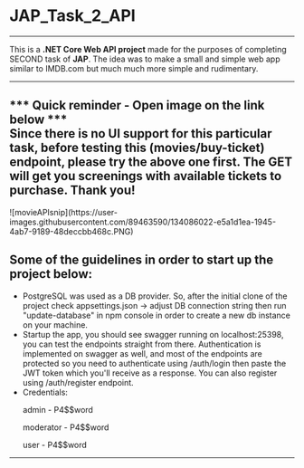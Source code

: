 # JAP_Task_2_API
<hr>
<p>This is a <b>.NET Core Web API project</b> made for the purposes of completing SECOND task of <b>JAP</b>. The idea was to make a small and simple web app similar to IMDB.com but much much more simple and rudimentary. </p>
<hr>

<h2>*** Quick reminder - Open image on the link below *** 
    <br>
    Since there is no UI support for this particular task, before testing this (movies/buy-ticket) endpoint, please try the above one first. The GET will get you screenings with available tickets to purchase. Thank you! </h2>
![movieAPIsnip](https://user-images.githubusercontent.com/89463590/134086022-e5a1d1ea-1945-4ab7-9189-48deccbb468c.PNG)

<br>
<h2>Some of the guidelines in order to start up the project below:</h2>
<ul> 
    <li>
        PostgreSQL was used as a DB provider. So, after the initial clone of the project check appsettings.json -> adjust DB connection string then run  <span syle="font-weight: 600; color: #84a0b8">"update-database"</span> in npm console in order to create a new db instance on your machine.
    </li>
    <li>
        Startup the app, you should see swagger running on localhost:25398, you can test the endpoints straight from there. Authentication is implemented on swagger as well, and most of the endpoints are protected so you need to authenticate using /auth/login then paste the JWT token which you'll receive as a response. You can also register using /auth/register endpoint.
    </li>
    <li>
        Credentials: 
        <br>
        <p> <span syle="font-weight: 600; color: #84a0b8">admin</span> -  <span syle="font-weight: 600; color: #84a0b8">P4$$word</span</p>
        <p>moderator - P4$$word</p>
        <p>user - P4$$word</p>
    </li>
</ul>

<hr>
<br>
